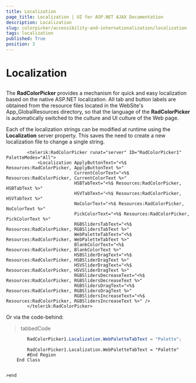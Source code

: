 ```yaml
---
title: Localization
page_title: Localization | UI for ASP.NET AJAX Documentation
description: Localization
slug: colorpicker/accessibility-and-internationalization/localization
tags: localization
published: True
position: 3
---
```


# Localization



## 

The __RadColorPicker__ provides a mechanism for quick and easy localization based on the native ASP.NET localization. All tab and button labels are obtained from the resource files located in the WebSite's App_GlobalResources directory, so that the language of the __RadColorPicker__ is automatically switched to the culture and UI culture of the Web page.

Each of the localization strings can be modified at runtime using the __Localization__ server property. This saves the need to create a new localization file to change a single string.

````ASPNET
	    <telerik:RadColorPicker runat="server" ID="RadColorPicker1" PaletteModes="All">
	        <Localization ApplyButtonText="<%$ Resources:RadColorPicker, ApplyButtonText %>"
	                      CurrentColorText="<%$ Resources:RadColorPicker, CurrentColorText %>"
	                      HSBTabText="<%$ Resources:RadColorPicker, HSBTabText %>"
	                      HSVTabText="<%$ Resources:RadColorPicker, HSVTabText %>"
	                      NoColorText="<%$ Resources:RadColorPicker, NoColorText %>"
	                      PickColorText="<%$ Resources:RadColorPicker, PickColorText %>"
	                      RGBSlidersTabText="<%$ Resources:RadColorPicker, RGBSlidersTabText %>"
	                      WebPaletteTabText="<%$ Resources:RadColorPicker, WebPaletteTabText %>"
	                      BlankColorText="<%$ Resources:RadColorPicker, BlankColorText %>"
	                      HSBSliderDragText="<%$ Resources:RadColorPicker, HSBSliderDragText %>"
	                      HSVSliderDragText="<%$ Resources:RadColorPicker, HSVSliderDragText %>"
	                      RGBSlidersDecreaseText="<%$ Resources:RadColorPicker, RGBSlidersDecreaseText %>"
	                      RGBSlidersDragText="<%$ Resources:RadColorPicker, RGBSlidersDragText %>"
	                      RGBSlidersIncreaseText="<%$ Resources:RadColorPicker, RGBSlidersIncreaseText %>" />
	    </telerik:RadColorPicker>
````



Or via the code-behind:

>tabbedCode

````C#
	    RadColorPicker1.Localization.WebPaletteTabText = "Palette";
````
````VB.NET
	    RadColorPicker1.Localization.WebPaletteTabText = "Palette"
	    #End Region
	End Class


>end
